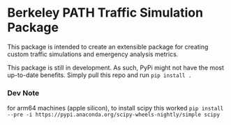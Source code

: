 # Berkeley PATH Traffic Simulation Package

This package is intended to create an extensible package for creating custom traffic simulations and emergency analysis metrics.

This package is still in development. As such, PyPi might not have the most up-to-date benefits. Simply pull this repo and run `pip install .`


### Dev Note
for arm64 machines (apple silicon), to install scipy this worked `pip install --pre -i https://pypi.anaconda.org/scipy-wheels-nightly/simple scipy`
